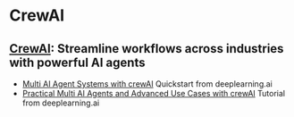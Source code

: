 # **CrewAI**

## [CrewAI](https://www.crewai.com/): Streamline workflows across industries with powerful AI agents
- [Multi AI Agent Systems with crewAI](https://learn.deeplearning.ai/courses/multi-ai-agent-systems-with-crewai/) Quickstart from deeplearning.ai
- [Practical Multi AI Agents and Advanced Use Cases with crewAI](https://learn.deeplearning.ai/courses/practical-multi-ai-agents-and-advanced-use-cases-with-crewai/) Tutorial from deeplearning.ai
